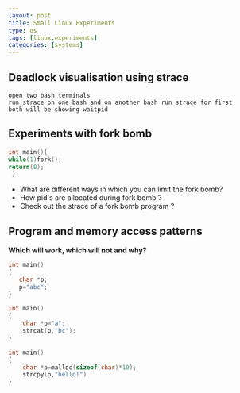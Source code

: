 ```yaml
---
layout: post
title: Small Linux Experiments
type: os
tags: [linux,experiments]
categories: [systems]
---
```


## Deadlock visualisation using strace 
```
open two bash terminals 
run strace on one bash and on another bash run strace for first
both will be showing waitpid
```

## Experiments with fork bomb
```c
int main(){
while(1)fork();
return(0);
 }
```		 
- What are different ways in which you can limit the fork bomb? 
- How pid's are allocated during fork bomb ? 
- Check out the strace of a fork bomb program ?

## Program and memory access patterns
**Which will work, which will not and why?**

```c
int main()
{
   char *p;
   p="abc";
}

int main()
{
	char *p="a";
	strcat(p,"bc");
}

int main()
{
	char *p=malloc(sizeof(char)*10);
	strcpy(p,"hello!")
}
```

